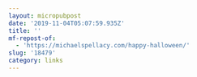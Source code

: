 ```yaml
---
layout: micropubpost
date: '2019-11-04T05:07:59.935Z'
title: ''
mf-repost-of:
  - 'https://michaelspellacy.com/happy-halloween/'
slug: '18479'
category: links
---
```

